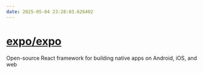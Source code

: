 ```yaml
---
date: 2025-05-04 23:28:03.626402
---
```


# [expo/expo](https://github.com/expo/expo)

Open-source React framework for building native apps on Android, iOS, and web